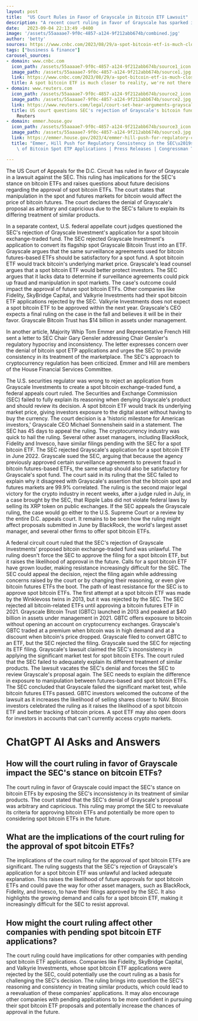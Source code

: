 ```yaml
---
layout: post
title:  "US Court Rules in Favor of Grayscale in Bitcoin ETF Lawsuit"
description: "A recent court ruling in favor of Grayscale has sparked implications for the SEC's stance on bitcoin ETFs and raised questions about the approval of spot bitcoin ETFs. The ruling highlights the SEC's arbitrary treatment of similar products and could have a significant impact on the future of cryptocurrency regulation."
date:   2023-09-04 22:13:49 -0400
image: '/assets/55aaaae7-9f0c-4857-a124-9f212abb674b/combined.jpg'
author: 'betty'
sources: https://www.cnbc.com/2023/08/29/a-spot-bitcoin-etf-is-much-closer-to-reality-were-not-there-yet.html https://www.reuters.com/legal/court-set-hear-arguments-grayscales-lawsuit-against-sec-over-bitcoin-fund-2023-03-07/ https://emmer.house.gov/2023/4/emmer-hill-push-for-regulatory-consistency-in-the-sec-s-treatment-of-bitcoin-spot-etp-applications https://www.reuters.com/legal/us-court-says-sec-wrong-deny-grayscales-spot-bitcoin-etf-proposal-2023-08-29/ https://www.morningstar.com/etfs/grayscales-victory-over-sec-doesnt-mean-spot-bitcoin-etffor-now
tags: ["business & finance"]
carousel_sources:
- domain: www.cnbc.com
  icon_path: /assets/55aaaae7-9f0c-4857-a124-9f212abb674b/source1_icon.jpg
  image_path: /assets/55aaaae7-9f0c-4857-a124-9f212abb674b/source1.jpg
  link: https://www.cnbc.com/2023/08/29/a-spot-bitcoin-etf-is-much-closer-to-reality-were-not-there-yet.html
  title: A spot bitcoin ETF is much closer to reality, we're not there yet
- domain: www.reuters.com
  icon_path: /assets/55aaaae7-9f0c-4857-a124-9f212abb674b/source2_icon.jpg
  image_path: /assets/55aaaae7-9f0c-4857-a124-9f212abb674b/source2.jpg
  link: https://www.reuters.com/legal/court-set-hear-arguments-grayscales-lawsuit-against-sec-over-bitcoin-fund-2023-03-07/
  title: US court questions SEC's rejection of Grayscale's bitcoin fund proposal |
    Reuters
- domain: emmer.house.gov
  icon_path: /assets/55aaaae7-9f0c-4857-a124-9f212abb674b/source3_icon.jpg
  image_path: /assets/55aaaae7-9f0c-4857-a124-9f212abb674b/source3.jpg
  link: https://emmer.house.gov/2023/4/emmer-hill-push-for-regulatory-consistency-in-the-sec-s-treatment-of-bitcoin-spot-etp-applications
  title: "Emmer, Hill Push for Regulatory Consistency in the SEC\u2019s Treatment\
    \ of Bitcoin Spot ETP Applications | Press Releases | Congressman Tom Emmer"

---
```


The US Court of Appeals for the D.C. Circuit has ruled in favor of Grayscale in a lawsuit against the SEC. This ruling has implications for the SEC's stance on bitcoin ETFs and raises questions about future decisions regarding the approval of spot bitcoin ETFs. The court states that manipulation in the spot and futures markets for bitcoin would affect the price of bitcoin futures. The court declares the denial of Grayscale's proposal as arbitrary and capricious due to the SEC's failure to explain its differing treatment of similar products.

In a separate context, U.S. federal appellate court judges questioned the SEC's rejection of Grayscale Investment's application for a spot bitcoin exchange-traded fund. The SEC rejected Grayscale Investment's application to convert its flagship spot Grayscale Bitcoin Trust into an ETF. Grayscale argues that the same surveillance agreements used for bitcoin futures-based ETFs should be satisfactory for a spot fund. A spot bitcoin ETF would track bitcoin's underlying market price. Grayscale's lead counsel argues that a spot bitcoin ETF would better protect investors. The SEC argues that it lacks data to determine if surveillance agreements could pick up fraud and manipulation in spot markets. The case's outcome could impact the approval of future spot bitcoin ETFs. Other companies like Fidelity, SkyBridge Capital, and Valkyrie Investments had their spot bitcoin ETF applications rejected by the SEC. Valkyrie Investments does not expect a spot bitcoin ETF to be approved within the next year. Grayscale's CEO expects a final ruling on the case in the fall and believes it will be in their favor. Grayscale Bitcoin Trust has $14 billion in assets under management.

In another article, Majority Whip Tom Emmer and Representative French Hill sent a letter to SEC Chair Gary Gensler addressing Chair Gensler's regulatory hypocrisy and inconsistency. The letter expresses concern over the denial of bitcoin spot ETP applications and urges the SEC to provide consistency in its treatment of the marketplace. The SEC's approach to cryptocurrency regulation has been criticized. Emmer and Hill are members of the House Financial Services Committee.

The U.S. securities regulator was wrong to reject an application from Grayscale Investments to create a spot bitcoin exchange-traded fund, a federal appeals court ruled. The Securities and Exchange Commission (SEC) failed to fully explain its reasoning when denying Grayscale's product and should review its decision. A spot bitcoin ETF would track its underlying market price, giving investors exposure to the digital asset without having to buy the currency. The court decision is a 'historic milestone for American investors,' Grayscale CEO Michael Sonnenshein said in a statement. The SEC has 45 days to appeal the ruling. The cryptocurrency industry was quick to hail the ruling. Several other asset managers, including BlackRock, Fidelity and Invesco, have similar filings pending with the SEC for a spot bitcoin ETF. The SEC rejected Grayscale's application for a spot bitcoin ETF in June 2022. Grayscale sued the SEC, arguing that because the agency previously approved certain surveillance agreements to prevent fraud in bitcoin futures-based ETFs, the same setup should also be satisfactory for Grayscale's spot fund. The court said in its ruling that the SEC failed to explain why it disagreed with Grayscale's assertion that the bitcoin spot and futures markets are 99.9% correlated. The ruling is the second major legal victory for the crypto industry in recent weeks, after a judge ruled in July, in a case brought by the SEC, that Ripple Labs did not violate federal laws by selling its XRP token on public exchanges. If the SEC appeals the Grayscale ruling, the case would go either to the U.S. Supreme Court or a review by the entire D.C. appeals court. It remains to be seen how the ruling might affect proposals submitted in June by BlackRock, the world's largest asset manager, and several other firms to offer spot bitcoin ETFs.

A federal circuit court ruled that the SEC's rejection of Grayscale Investments' proposed bitcoin exchange-traded fund was unlawful. The ruling doesn't force the SEC to approve the filing for a spot bitcoin ETF, but it raises the likelihood of approval in the future. Calls for a spot bitcoin ETF have grown louder, making resistance increasingly difficult for the SEC. The SEC could appeal the decision, reject the filing again while addressing concerns raised by the court or by changing their reasoning, or even give bitcoin futures ETFs the boot. The path of least resistance for the SEC is to approve spot bitcoin ETFs. The first attempt at a spot bitcoin ETF was made by the Winklevoss twins in 2013, but it was rejected by the SEC. The SEC rejected all bitcoin-related ETFs until approving a bitcoin futures ETF in 2021. Grayscale Bitcoin Trust (GBTC) launched in 2013 and peaked at $40 billion in assets under management in 2021. GBTC offers exposure to bitcoin without opening an account on cryptocurrency exchanges. Grayscale's GBTC traded at a premium when bitcoin was in high demand and at a discount when bitcoin's price dropped. Grayscale filed to convert GBTC to an ETF, but the SEC rejected the filing. Grayscale sued the SEC for rejecting its ETF filing. Grayscale's lawsuit claimed the SEC's inconsistency in applying the significant market test for spot bitcoin ETFs. The court ruled that the SEC failed to adequately explain its different treatment of similar products. The lawsuit vacates the SEC's denial and forces the SEC to review Grayscale's proposal again. The SEC needs to explain the difference in exposure to manipulation between futures-based and spot bitcoin ETFs. The SEC concluded that Grayscale failed the significant market test, while bitcoin futures ETFs passed. GBTC investors welcomed the outcome of the lawsuit as it increases the likelihood of selling shares closer to NAV. Bitcoin investors celebrated the ruling as it raises the likelihood of a spot bitcoin ETF and better tracking of bitcoin prices. A spot ETF may also open doors for investors in accounts that can't currently access crypto markets.


# ChatGPT AI Asks and Answers
## How will the court ruling in favor of Grayscale impact the SEC's stance on bitcoin ETFs?
The court ruling in favor of Grayscale could impact the SEC's stance on bitcoin ETFs by exposing the SEC's inconsistency in its treatment of similar products. The court stated that the SEC's denial of Grayscale's proposal was arbitrary and capricious. This ruling may prompt the SEC to reevaluate its criteria for approving bitcoin ETFs and potentially be more open to considering spot bitcoin ETFs in the future.

## What are the implications of the court ruling for the approval of spot bitcoin ETFs?
The implications of the court ruling for the approval of spot bitcoin ETFs are significant. The ruling suggests that the SEC's rejection of Grayscale's application for a spot bitcoin ETF was unlawful and lacked adequate explanation. This raises the likelihood of future approvals for spot bitcoin ETFs and could pave the way for other asset managers, such as BlackRock, Fidelity, and Invesco, to have their filings approved by the SEC. It also highlights the growing demand and calls for a spot bitcoin ETF, making it increasingly difficult for the SEC to resist approval.

## How might the court ruling affect other companies with pending spot bitcoin ETF applications?
The court ruling could have implications for other companies with pending spot bitcoin ETF applications. Companies like Fidelity, SkyBridge Capital, and Valkyrie Investments, whose spot bitcoin ETF applications were rejected by the SEC, could potentially use the court ruling as a basis for challenging the SEC's decision. The ruling brings into question the SEC's reasoning and consistency in treating similar products, which could lead to a reevaluation of these companies' applications. It may also encourage other companies with pending applications to be more confident in pursuing their spot bitcoin ETF proposals and potentially increase the chances of approval in the future.

